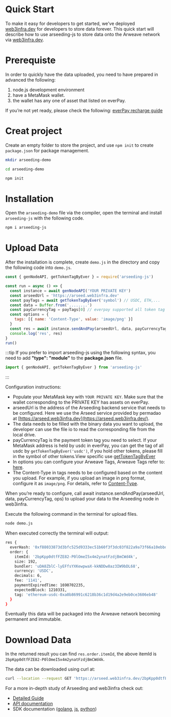 # Quick Start

To make it easy for developers to get started, we’ve deployed [web3infra.dev](http://web3infra.dev/) for developers to store data forever. This quick start will describe how to use arseeding-js to store data onto the Arweave network via [web3infra.dev](http://web3infra.dev/).

# Prerequiste

In order to quickly have the data uploaded, you need to have prepared in advanced the following:

1. node.js development environment
2. have a MetaMask wallet.
3. the wallet has any one of asset that listed on everPay.

If you’re not yet ready, please check the following: [everPay recharge guide](../other/2.getAR.md#everpay)

# Creat project

Create an empty folder to store the project, and use `npm init` to create `package.json` for package management.

```bash
mkdir arseeding-demo

cd arseeding-demo

npm init
```

# Installation

Open the `arseeding-demo` file via the compiler, open the terminal and install `arseeding-js` with the following code.

```bash
npm i arseeding-js
```

# Upload Data

After the installation is complete, create `demo.js` in the directory and copy the following code into `demo.js`.

```jsx
const { genNodeAPI, getTokenTagByEver } = require('arseeding-js')

const run = async () => {
  const instance = await genNodeAPI('YOUR PRIVATE KEY')
  const arseedUrl = 'https://arseed.web3infra.dev'
  const payTags = await getTokenTagByEver('symbol') // USDC, ETH,...
  const data = Buffer.from('........')
  const payCurrencyTag = payTags[0] // everpay supported all token tag (chainType-symbol-id)
  const options = {
    tags: [{ name: 'Content-Type', value: 'image/png' }]
  }
  const res = await instance.sendAndPay(arseedUrl, data, payCurrencyTag, options)
  console.log('res', res)
}
run()
```

:::tip
If you prefer to import arseeding-js using the following syntax, you need to add **"type": "module"** to the **package.json** file.

```js
import { genNodeAPI, getTokenTagByEver } from 'arseeding-js'
```

:::

Configuration instructions:

- Populate your MetaMask key with `YOUR PRIVATE KEY`. Make sure that the wallet corresponding to the PRIVATE KEY has assets on everPay.
- arseedUrl is the address of the Arseeding backend service that needs to be configured. Here we use the Arseed service provided by permadao at [https://arseed.web3infra.dev](https://arseed.web3infra.dev/).
- The data needs to be filled with the binary data you want to upload, the developer can use the file io to read the corresponding file from the local drive.
- payCurrencyTag is the payment token tag you need to select. If your MetaMask address is held by usdc in everPay, you can get the tag of all usdc by `getTokenTagByEver('usdc')`, if you hold other tokens, please fill in the symbol of other tokens.View specific use [getTokenTagByEver](./0.quickStart.md)
- In options you can configure your Arweave Tags, Arweave Tags refer to: [here](../other/tags.md).
- The Content-Type in tags needs to be configured based on the content you upload. For example, if you upload an image in png format, configure it as `image/png`. For details, refer to [Content-Type](../other/tags.md#content-type).

When you’re ready to configure, call await instance.sendAndPay(arseedUrl, data, payCurrencyTag, ops) to upload your data to the Arseeding node in web3infra.

Execute the following command in the terminal for upload files.

```bash
node demo.js
```

When executed correctly the terminal will output:

```bash
res {
  everHash: '0xf88033873d3bfc525d9333ec51b60f3f3dc03f822a9a73f66a10ebbd944b29c6',
  order: {
    itemId: '2bpKpp0dtfFZE82-P0lOmeI5x4m2ynatFzdjBmCWd4k',
    size: 192,
    bundler: 'uDA8ZblC-lyEFfsYXKewpwaX-kkNDDw8az3IW9bDL68',
    currency: 'USDC',
    decimals: 6,
    fee: '1141',
    paymentExpiredTime: 1690702235,
    expectedBlock: 1210331,
    tag: 'ethereum-usdc-0xa0b86991c6218b36c1d19d4a2e9eb0ce3606eb48'
  }
}
```

Eventually this data will be packaged into the Arweave network becoming permanent and immutable.

# Download Data

In the returned result you can find `res.order.itemId`, the above itemId is `2bpKpp0dtfFZE82-P0lOmeI5x4m2ynatFzdjBmCWd4k`.

The data can be downloaded using curl at:

```bash
curl --location --request GET 'https://arseed.web3infra.dev/2bpKpp0dtfFZE82-P0lOmeI5x4m2ynatFzdjBmCWd4k'
```

For a more in-depth study of Arseeding and web3infra check out:

- [Detailed Guide](1.detail.md)
- [API documentation](../api/0.intro.md)
- SDK documentation ([golang](../sdk/arseeding-go/1.intro.md), [js](../sdk/arseeding-js/1.intro.md), [python](../sdk/arseeding-py.md))

